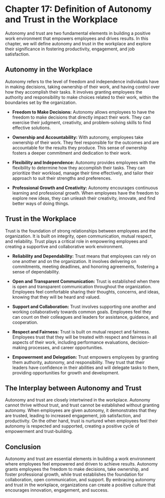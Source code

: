 Chapter 17: Definition of Autonomy and Trust in the Workplace
=============================================================

Autonomy and trust are two fundamental elements in building a positive work environment that empowers employees and drives results. In this chapter, we will define autonomy and trust in the workplace and explore their significance in fostering productivity, engagement, and job satisfaction.

Autonomy in the Workplace
-------------------------

Autonomy refers to the level of freedom and independence individuals have in making decisions, taking ownership of their work, and having control over how they accomplish their tasks. It involves granting employees the authority and responsibility to make choices related to their work, within the boundaries set by the organization.

* **Freedom to Make Decisions:** Autonomy allows employees to have the freedom to make decisions that directly impact their work. They can exercise their judgment, creativity, and problem-solving skills to find effective solutions.

* **Ownership and Accountability:** With autonomy, employees take ownership of their work. They feel responsible for the outcomes and are accountable for the results they produce. This sense of ownership fosters a deeper commitment and dedication to their work.

* **Flexibility and Independence:** Autonomy provides employees with the flexibility to determine how they accomplish their tasks. They can prioritize their workload, manage their time effectively, and tailor their approach to suit their strengths and preferences.

* **Professional Growth and Creativity:** Autonomy encourages continuous learning and professional growth. When employees have the freedom to explore new ideas, they can unleash their creativity, innovate, and find better ways of doing things.

Trust in the Workplace
----------------------

Trust is the foundation of strong relationships between employees and the organization. It is built on integrity, open communication, mutual respect, and reliability. Trust plays a critical role in empowering employees and creating a supportive and collaborative work environment.

* **Reliability and Dependability:** Trust means that employees can rely on one another and on the organization. It involves delivering on commitments, meeting deadlines, and honoring agreements, fostering a sense of dependability.

* **Open and Transparent Communication:** Trust is established when there is open and transparent communication throughout the organization. Employees feel comfortable sharing their thoughts, concerns, and ideas, knowing that they will be heard and valued.

* **Support and Collaboration:** Trust involves supporting one another and working collaboratively towards common goals. Employees feel they can count on their colleagues and leaders for assistance, guidance, and cooperation.

* **Respect and Fairness:** Trust is built on mutual respect and fairness. Employees trust that they will be treated with respect and fairness in all aspects of their work, including performance evaluations, decision-making processes, and career opportunities.

* **Empowerment and Delegation:** Trust empowers employees by granting them authority, autonomy, and responsibility. They trust that their leaders have confidence in their abilities and will delegate tasks to them, providing opportunities for growth and development.

The Interplay between Autonomy and Trust
----------------------------------------

Autonomy and trust are closely intertwined in the workplace. Autonomy cannot thrive without trust, and trust cannot be established without granting autonomy. When employees are given autonomy, it demonstrates that they are trusted, leading to increased engagement, job satisfaction, and productivity. On the other hand, trust is nurtured when employees feel their autonomy is respected and supported, creating a positive cycle of empowerment and trust-building.

Conclusion
----------

Autonomy and trust are essential elements in building a work environment where employees feel empowered and driven to achieve results. Autonomy grants employees the freedom to make decisions, take ownership, and foster professional growth, while trust establishes the foundation for collaboration, open communication, and support. By embracing autonomy and trust in the workplace, organizations can create a positive culture that encourages innovation, engagement, and success.
